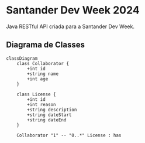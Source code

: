 # Santander Dev Week 2024
Java RESTful API criada para a Santander Dev Week.

## Diagrama de Classes
```mermaid
classDiagram
    class Collaborator {
        +int id
        +string name
        +int age
    }

    class License {
        +int id
        +int reason
        +string description
        +string dateStart
        +string dateEnd
    }

    Collaborator "1" -- "0..*" License : has

```


